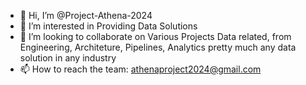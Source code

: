 - 👋 Hi, I’m @Project-Athena-2024
- 👀 I’m interested in Providing Data Solutions
- 💞️ I’m looking to collaborate on Various Projects Data related, from Engineering, Architeture, Pipelines, Analytics pretty much any data solution in any industry
- 📫 How to reach the team: athenaproject2024@gmail.com

<!---
Project-Athena-2024/Project-Athena-2024 is a ✨ special ✨ repository because its `README.md` (this file) appears on your GitHub profile.
You can click the Preview link to take a look at your changes.
--->
